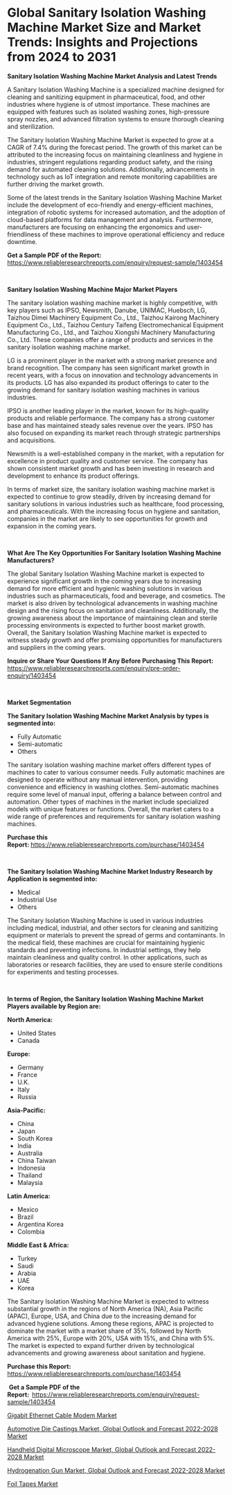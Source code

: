 <p><h1>Global Sanitary Isolation Washing Machine Market Size and Market Trends: Insights and Projections from 2024 to 2031</h1></p><p><strong>Sanitary Isolation Washing Machine Market Analysis and Latest Trends</strong></p>
<p><p>A Sanitary Isolation Washing Machine is a specialized machine designed for cleaning and sanitizing equipment in pharmaceutical, food, and other industries where hygiene is of utmost importance. These machines are equipped with features such as isolated washing zones, high-pressure spray nozzles, and advanced filtration systems to ensure thorough cleaning and sterilization.</p><p>The Sanitary Isolation Washing Machine Market is expected to grow at a CAGR of 7.4% during the forecast period. The growth of this market can be attributed to the increasing focus on maintaining cleanliness and hygiene in industries, stringent regulations regarding product safety, and the rising demand for automated cleaning solutions. Additionally, advancements in technology such as IoT integration and remote monitoring capabilities are further driving the market growth.</p><p>Some of the latest trends in the Sanitary Isolation Washing Machine Market include the development of eco-friendly and energy-efficient machines, integration of robotic systems for increased automation, and the adoption of cloud-based platforms for data management and analysis. Furthermore, manufacturers are focusing on enhancing the ergonomics and user-friendliness of these machines to improve operational efficiency and reduce downtime.</p></p>
<p><strong>Get a Sample PDF of the Report:&nbsp;</strong> <a href="https://www.reliableresearchreports.com/enquiry/request-sample/1403454">https://www.reliableresearchreports.com/enquiry/request-sample/1403454</a></p>
<p>&nbsp;</p>
<p><strong>Sanitary Isolation Washing Machine Major Market Players</strong></p>
<p><p>The sanitary isolation washing machine market is highly competitive, with key players such as IPSO, Newsmith, Danube, UNIMAC, Huebsch, LG, Taizhou Dimei Machinery Equipment Co., Ltd., Taizhou Kairong Machinery Equipment Co., Ltd., Taizhou Century Taifeng Electromechanical Equipment Manufacturing Co., Ltd., and Taizhou Xiongshi Machinery Manufacturing Co., Ltd. These companies offer a range of products and services in the sanitary isolation washing machine market.</p><p>LG is a prominent player in the market with a strong market presence and brand recognition. The company has seen significant market growth in recent years, with a focus on innovation and technology advancements in its products. LG has also expanded its product offerings to cater to the growing demand for sanitary isolation washing machines in various industries.</p><p>IPSO is another leading player in the market, known for its high-quality products and reliable performance. The company has a strong customer base and has maintained steady sales revenue over the years. IPSO has also focused on expanding its market reach through strategic partnerships and acquisitions.</p><p>Newsmith is a well-established company in the market, with a reputation for excellence in product quality and customer service. The company has shown consistent market growth and has been investing in research and development to enhance its product offerings.</p><p>In terms of market size, the sanitary isolation washing machine market is expected to continue to grow steadily, driven by increasing demand for sanitary solutions in various industries such as healthcare, food processing, and pharmaceuticals. With the increasing focus on hygiene and sanitation, companies in the market are likely to see opportunities for growth and expansion in the coming years.</p></p>
<p>&nbsp;</p>
<p><strong>What Are The Key Opportunities For Sanitary Isolation Washing Machine Manufacturers?</strong></p>
<p><p>The global Sanitary Isolation Washing Machine market is expected to experience significant growth in the coming years due to increasing demand for more efficient and hygienic washing solutions in various industries such as pharmaceuticals, food and beverage, and cosmetics. The market is also driven by technological advancements in washing machine design and the rising focus on sanitation and cleanliness. Additionally, the growing awareness about the importance of maintaining clean and sterile processing environments is expected to further boost market growth. Overall, the Sanitary Isolation Washing Machine market is expected to witness steady growth and offer promising opportunities for manufacturers and suppliers in the coming years.</p></p>
<p><strong>Inquire or Share Your Questions If Any Before Purchasing This Report:</strong> <a href="https://www.reliableresearchreports.com/enquiry/pre-order-enquiry/1403454">https://www.reliableresearchreports.com/enquiry/pre-order-enquiry/1403454</a></p>
<p>&nbsp;</p>
<p><strong>Market Segmentation</strong></p>
<p><strong>The Sanitary Isolation Washing Machine Market Analysis by types is segmented into:</strong></p>
<p><ul><li>Fully Automatic</li><li>Semi-automatic</li><li>Others</li></ul></p>
<p><p>The sanitary isolation washing machine market offers different types of machines to cater to various consumer needs. Fully automatic machines are designed to operate without any manual intervention, providing convenience and efficiency in washing clothes. Semi-automatic machines require some level of manual input, offering a balance between control and automation. Other types of machines in the market include specialized models with unique features or functions. Overall, the market caters to a wide range of preferences and requirements for sanitary isolation washing machines.</p></p>
<p><strong>Purchase this Report:&nbsp;</strong><a href="https://www.reliableresearchreports.com/purchase/1403454">https://www.reliableresearchreports.com/purchase/1403454</a></p>
<p>&nbsp;</p>
<p><strong>The Sanitary Isolation Washing Machine Market Industry Research by Application is segmented into:</strong></p>
<p><ul><li>Medical</li><li>Industrial Use</li><li>Others</li></ul></p>
<p><p>The Sanitary Isolation Washing Machine is used in various industries including medical, industrial, and other sectors for cleaning and sanitizing equipment or materials to prevent the spread of germs and contaminants. In the medical field, these machines are crucial for maintaining hygienic standards and preventing infections. In industrial settings, they help maintain cleanliness and quality control. In other applications, such as laboratories or research facilities, they are used to ensure sterile conditions for experiments and testing processes.</p></p>
<p>&nbsp;</p>
<p><strong>In terms of Region, the Sanitary Isolation Washing Machine Market Players available by Region are:</strong></p>
<p>
    <p> <strong> North America: </strong>
        <ul>
            <li>United States</li>
            <li>Canada</li>
        </ul>
        </p> 
    <p> <strong> Europe: </strong>
        <ul>
            <li>Germany</li>
            <li>France</li>
            <li>U.K.</li>
            <li>Italy</li>
            <li>Russia</li>
        </ul>
        </p> 
    <p> <strong> Asia-Pacific: </strong>
        <ul>
            <li>China</li>
            <li>Japan</li>
            <li>South Korea</li>
            <li>India</li>
            <li>Australia</li>
            <li>China Taiwan</li>
            <li>Indonesia</li>
            <li>Thailand</li>
            <li>Malaysia</li>
        </ul>
        </p> 
    <p> <strong> Latin America: </strong>
        <ul>
            <li>Mexico</li>
            <li>Brazil</li>
            <li>Argentina Korea</li>
            <li>Colombia</li>
        </ul>
        </p> 
    <p> <strong> Middle East & Africa: </strong>
        <ul>
            <li>Turkey</li>
            <li>Saudi</li>
            <li>Arabia</li>
            <li>UAE</li>
            <li>Korea</li>
        </ul>
    </p>
    </p>
<p><p>The Sanitary Isolation Washing Machine Market is expected to witness substantial growth in the regions of North America (NA), Asia Pacific (APAC), Europe, USA, and China due to the increasing demand for advanced hygiene solutions. Among these regions, APAC is projected to dominate the market with a market share of 35%, followed by North America with 25%, Europe with 20%, USA with 15%, and China with 5%. The market is expected to expand further driven by technological advancements and growing awareness about sanitation and hygiene.</p></p>
<p><strong>Purchase this Report: </strong><a href="https://www.reliableresearchreports.com/purchase/1403454">https://www.reliableresearchreports.com/purchase/1403454</a></p>
<p>&nbsp;<strong>Get a Sample PDF of the Report:&nbsp;&nbsp;</strong><a href="https://www.reliableresearchreports.com/enquiry/request-sample/1403454">https://www.reliableresearchreports.com/enquiry/request-sample/1403454</a></p>
<p><strong></strong></p>
<p><p><a href="https://view.publitas.com/reportprime-1/gigabit-ethernet-cable-modem-market-size-growth-and-forecast-from-2024-2031/">Gigabit Ethernet Cable Modem Market</a></p><p><a href="https://picayune-night-cbd.notion.site/Automotive-Die-Castings-Market-Global-Outlook-and-Forecast-2022-2028-Market-Size-Growing-and-Foreca-c969083ad0b543b192ff53249122812e">Automotive Die Castings Market, Global Outlook and Forecast 2022-2028 Market</a></p><p><a href="https://butternut-bug-553.notion.site/Decoding-the-Handheld-Digital-Microscope-Market-Global-Outlook-and-Forecast-2022-2028-Market-A-Dee-79bb341512674d149d4f313b255eda30">Handheld Digital Microscope Market, Global Outlook and Forecast 2022-2028 Market</a></p><p><a href="https://funky-papaya-cf4.notion.site/Decoding-the-Hydrogenation-Gun-Market-Global-Outlook-and-Forecast-2022-2028-Market-A-Deep-Dive-int-20c5a382211e44d2be176d5163ca0683">Hydrogenation Gun Market, Global Outlook and Forecast 2022-2028 Market</a></p><p><a href="https://view.publitas.com/reportprime-1/global-foil-tapes-market-size-and-market-trends-insights-and-projections-from-2024-to-2031/">Foil Tapes Market</a></p></p>